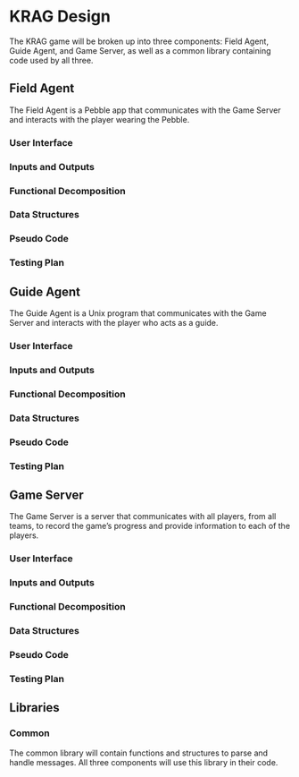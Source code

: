 # KRAG Design
The KRAG game will be broken up into three components: Field Agent, Guide Agent, and Game Server, as well as a common library containing code used by all three.

## Field Agent
The Field Agent is a Pebble app that communicates with the Game Server and interacts with the player wearing the Pebble.

### User Interface

### Inputs and Outputs

### Functional Decomposition

### Data Structures

### Pseudo Code

### Testing Plan

## Guide Agent
The Guide Agent is a Unix program that communicates with the Game Server and interacts with the player who acts as a guide.

### User Interface

### Inputs and Outputs

### Functional Decomposition

### Data Structures

### Pseudo Code

### Testing Plan

## Game Server
The Game Server is a server that communicates with all players, from all teams, to record the game’s progress and provide information to each of the players.

### User Interface

### Inputs and Outputs

### Functional Decomposition

### Data Structures

### Pseudo Code

### Testing Plan

## Libraries

### Common
The common library will contain functions and structures to parse and handle messages. All three components will use this library in their code.